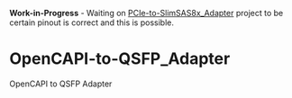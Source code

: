 **Work-in-Progress** - Waiting on [PCIe-to-SlimSAS8x_Adapter](https://github.com/mwrnd/PCIe-to-SlimSAS8x_Adapter) project to be certain pinout is correct and this is possible.

# OpenCAPI-to-QSFP_Adapter

OpenCAPI to QSFP Adapter
